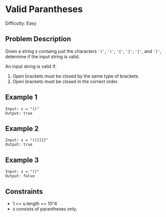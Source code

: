 # Valid Parantheses

Difficulty: Easy

## Problem Description

Given a string s containg just the characters ``'('``, ``')'``, ``'{'``, ``'}'``, ``'['``, and ``']'``, determine if the input string is valid.

An input string is valid if:

1. Open brackets must be closed by the same type of brackets.
2. Open brackets must be closed in the correct order.

## Example 1

```
Input: s = "()"
Output: true
```

## Example 2

```
Input: s = "()[]{}"
Output: true
```

## Example 3

```
Input: s = "(]"
Output: false
```

## Constraints

* 1 <= s.length <= 10^4
* s consists of parantheses only.
